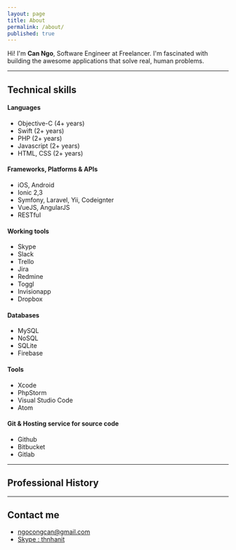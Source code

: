 ```yaml
---
layout: page
title: About
permalink: /about/
published: true
---
```


Hi! I'm **Can Ngo**, Software Engineer at Freelancer. I'm fascinated with building the awesome applications that solve real, human problems.

***

## Technical skills

#### Languages

* Objective-C (4+ years)
* Swift (2+ years)
* PHP (2+ years)
* Javascript (2+ years)
* HTML, CSS (2+ years)

#### Frameworks, Platforms & APIs

* iOS, Android
* Ionic 2,3
* Symfony, Laravel, Yii, Codeignter
* VueJS, AngularJS
* RESTful

#### Working tools

* Skype
* Slack
* Trello
* Jira
* Redmine
* Toggl
* Invisionapp
* Dropbox

#### Databases

* MySQL
* NoSQL
* SQLite
* Firebase

#### Tools

* Xcode
* PhpStorm
* Visual Studio Code
* Atom

#### Git & Hosting service for source code

* Github
* Bitbucket
* Gitlab

***

## Professional History

***

## Contact me

* [ngocongcan@gmail.com](mailto:ngocongcan@gmail.com)
* [Skype : thnhanit](skype:<thnhanit>?call)
